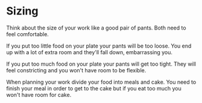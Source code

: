 # Sizing

Think about the size of your work like a good pair of pants. Both need to feel comfortable.

If you put too little food on your plate your pants will be too loose. You end up with a lot of extra room and they'll fall down, embarrassing you.

If you put too much food on your plate your pants will get too tight. They will feel constricting and you won't have room to be flexible.

When planning your work divide your food into meals and cake. You need to finish your meal in order to get to the cake but if you eat too much you won't have room for cake.
